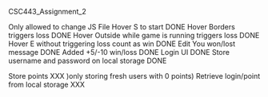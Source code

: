 CSC443_Assignment_2

Only allowed to change JS File 
Hover S to start DONE
Hover Borders triggers loss DONE
Hover Outside while game is running triggers loss DONE
Hover E without triggering loss count as win DONE
Edit You won/lost message DONE
Added +5/-10 win/loss DONE
Login UI DONE
Store username and password on local storage DONE

Store points XXX )only storing fresh users with 0 points)
Retrieve login/point from local storage XXX
